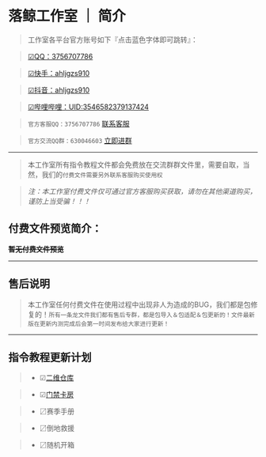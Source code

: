 # 落鲸工作室 ｜ 简介
>工作室各平台官方账号如下『点击蓝色字体即可跳转』：

>[☑QQ：3756707786](https://s.xsj.qq.com/otOTqV0N)

>[☑快手：ahljgzs910](https://v.kuaishou.com/XHc6nt)

>[☑抖音：ahljgzs910](https://v.douyin.com/ikVbQTy6/)

>[☑哔哩哔哩：UID:3546582379137424](https://b23.tv/4ve69ww)

>`官方客服QQ：3756707786`
[联系客服](https://qm.qq.com/q/K1XpGznIMQ)

>`官方交流QQ群：630046603`
[立即进群](https://qm.qq.com/q/SBt9hi60sI)

___
>本工作室所有指令教程文件都会免费放在交流群群文件里，需要自取，当然，我们的`付费文件需要另外联系客服购买使用权`

>*注：本工作室付费文件仅可通过官方客服购买获取，请勿在其他渠道购买，谨防上当受骗！！！*

## 付费文件预览简介：

**~~暂无付费文件预览~~**

___
## 售后说明
>本工作室任何付费文件在使用过程中出现非人为造成的BUG，我们都是包修复的！`所有一条龙文件我们都有售后专群，都是包导入＆包适配＆包更新的！文件最新版在更新内测完成后会第一时间发布给大家进行更新！`

___
## 指令教程更新计划
>* ☑[二维仓库](https://share.weiyun.com/7HkoIuzA)

>* ☑[门禁卡房](https://share.weiyun.com/Beb7iXPf)

>* 〼赛季手册

>* 〼倒地救援

>* 〼随机开箱
